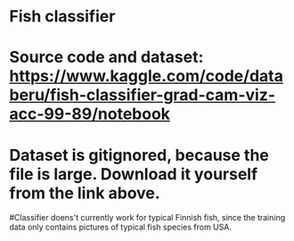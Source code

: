 # Fish classifier

# Source code and dataset: https://www.kaggle.com/code/databeru/fish-classifier-grad-cam-viz-acc-99-89/notebook

# Dataset is gitignored, because the file is large. Download it yourself from the link above.

#Classifier doens't currently work for typical Finnish fish, since the training data only contains pictures of typical fish species from USA.
